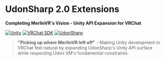 # UdonSharp 2.0 Extensions
**Completing MerlinVR's Vision - Unity API Expansion for VRChat**

[![Unity](https://img.shields.io/badge/Unity-2022.3%20LTS-blue.svg)](https://unity3d.com/get-unity/download)
[![VRChat SDK](https://img.shields.io/badge/VRChat%20SDK-3.5.x-green.svg)](https://vrchat.com/download/sdk3-worlds)
[![UdonSharp](https://img.shields.io/badge/UdonSharp-1.2.x-orange.svg)](https://github.com/vrchat-community/UdonSharp)

> **"Picking up where MerlinVR left off"** - Making Unity development in VRChat feel natural by expanding UdonSharp's Unity API surface while respecting Udon VM's fundamental constraints.
